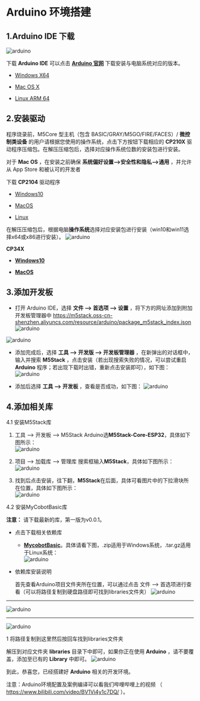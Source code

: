 # Arduino 环境搭建

## 1.**Arduino IDE** 下载
![arduino](../../../resources/3-FunctionsAndApplications/6.developmentGuide/Arduino/build/10-1-1-001.jpg)

下载 **Arduino IDE** 可以点击 [**Arduino 官网**](https://www.arduino.cc/en/software) 下载安装与电脑系统对应的版本。

- [Windows X64](https://downloads.arduino.cc/arduino-1.8.16-windows.exe)
  
- [Mac OS X](https://downloads.arduino.cc/arduino-1.8.16-macosx.zip)
  
- [Linux ARM 64](https://downloads.arduino.cc/arduino-1.8.16-linuxaarch64.tar.xz)

## 2.安装驱动

程序烧录前，M5Core 型主机（包含 BASIC/GRAY/M5GO/FIRE/FACES）/ **微控制类设备** 的用户请根据您使用的操作系统，点击下方按钮下载相应的 **CP210X** 驱动程序压缩包。在解压压缩包后，选择对应操作系统位数的安装包进行安装。

对于 **Mac OS** ，在安装之前确保 **系统偏好设置-->安全性和隐私-->通用** ，并允许从 App Store 和被认可的开发者

下载 **CP2104** 驱动程序

* [Windows10](https://m5stack.oss-cn-shenzhen.aliyuncs.com/resource/drivers/CP210x_VCP_Windows.zip)

* [MacOS](https://m5stack.oss-cn-shenzhen.aliyuncs.com/resource/drivers/CP210x_VCP_MacOS.zip)

* [Linux](https://m5stack.oss-cn-shenzhen.aliyuncs.com/resource/drivers/CP210x_VCP_Linux.zip)

在解压压缩包后，根据电脑**操作系统**选择对应安装包进行安装（win10和win11选择x64或x86进行安装）。
![arduino](../../../resources/3-FunctionsAndApplications/6.developmentGuide/Arduino/build/10-1-2-001.png)

  **CP34X**

  - [ **Windows10** ](https://download.elephantrobotics.com/software/drivers/CH9102_VCP_SER_Windows.exe)
  
  - [ **MacOS** ](https://download.elephantrobotics.com/software/drivers/CH9102_VCP_MacOS.zip)
## 3.添加开发板

* 打开 Arduino IDE，选择 **文件 --> 首选项 --> 设置** ，将下方的网址添加到附加开发板管理器中
  https://m5stack.oss-cn-shenzhen.aliyuncs.com/resource/arduino/package_m5stack_index.json
  ![arduino](../../../resources/3-FunctionsAndApplications/6.developmentGuide/Arduino/build/10-1-3-001.png)

![arduino](../../../resources/3-FunctionsAndApplications/6.developmentGuide/Arduino/build/10-1-3-002.png)

* 添加完成后，选择 **工具 --> 开发版 --> 开发板管理器** ，在新弹出的对话框中，输入并搜索 **M5Stack** ，点击安装（若出现搜索失败的情况，可以尝试重启 **Arduino** 程序；若出现下载时出错，重新点击安装即可），如下图：
![arduino](../../../resources/3-FunctionsAndApplications/6.developmentGuide/Arduino/build/10-1-3-003.png)

* 添加后选择 **工具 --> 开发板** ，查看是否成功，如下图：
![arduino](../../../resources/3-FunctionsAndApplications/6.developmentGuide/Arduino/build/10-1-3-004.png)

## 4.添加相关库
  4.1 安装M5Stack库<br>
  1. 工具 --> 开发板 --> M5Stack Arduino选**M5Stack-Core-ESP32**，具体如下图所示：<br>
![arduino](../../../resources/3-FunctionsAndApplications/6.developmentGuide/Arduino/build/10-1-4.1-001.png)

  2. 项目 --> 加载库 --> 管理库 搜索框输入**M5Stack**，具体如下图所示：<br>
![arduino](../../../resources/3-FunctionsAndApplications/6.developmentGuide/Arduino/build/10-1-4.1-002.png)

  3. 找到后点击安装，往下翻，**M5Stack**在后面，具体可看图片中的下拉滑块所在位置，具体如下图所示：<br>
![arduino](../../../resources/3-FunctionsAndApplications/6.developmentGuide/Arduino/build/10-1-4.1-003.png)

  4.2 安装MyCobotBasic库<br>

  **注意：** 请下载最新的库，第一版为v0.0.1。

  * 点击下载相关依赖库
    - [**MycobotBasic**](https://github.com/elephantrobotics/MyCobotBasic/tags)。具体请看下图，.zip适用于Windows系统，.tar.gz适用于Linux系统：<br>
    ![arduino](../../../resources/3-FunctionsAndApplications/6.developmentGuide/Arduino/build/10-1-4.2-001.png)

  * 依赖库安装说明
    
    首先查看Arduino项目文件夹所在位置，可以通过点击 文件 --> 首选项进行查看（可以将路径复制到硬盘路径即可找到libraries文件夹）
    ![arduino](../../../resources/3-FunctionsAndApplications/6.developmentGuide/Arduino/build/10-1-4.2-002.png)
    
---
![arduino](../../../resources/3-FunctionsAndApplications/6.developmentGuide/Arduino/build/10-1-4.2-003.png)

---
![arduino](../../../resources/3-FunctionsAndApplications/6.developmentGuide/Arduino/build/10-1-4.2-004.jpg)

1 将路径复制到这里然后按回车找到libraries文件夹

   解压到对应文件夹 **libraries** 目录下中即可，如果你正在使用 **Arduino** ，请不要覆盖，添加至已有的 **Library** 中即可。
![arduino](../../../resources/3-FunctionsAndApplications/6.developmentGuide/Arduino/build/10-1-4.2-005.png)

  到此，恭喜您，已经搭建好 **Arduino** 相关的开发环境。

注意：Arduino环境配置及案例编译可以看我们哔哩哔哩上的视频 （ https://www.bilibili.com/video/BV1Vi4y1c7DQ/ ）。



